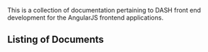 This is a collection of documentation pertaining to DASH front end development for the AngularJS frontend applications.

Listing of Documents
- 
